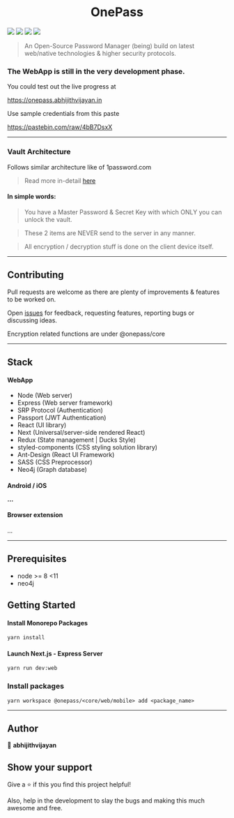 <h1 align="center">OnePass</h1>
<p>
  <img src="https://travis-ci.org/onepassapp/onepass.svg?branch=master" />
  <img src="https://img.shields.io/badge/version-0.0.1-blue.svg?cacheSeconds=2592000" />
  <img src="https://img.shields.io/badge/node-%3E%3D%208%20%3C11-blue.svg" />
  <img src="https://img.shields.io/badge/style-%F0%9F%92%85%20styled--components-orange.svg?colorB=daa357&colorA=db748e" />
</p>

> An Open-Source Password Manager (being) build on latest web/native technologies & higher security protocols.

<h3>The WebApp is still in the very development phase.</h3>

You could test out the live progress at

https://onepass.abhijithvijayan.in

Use sample credentials from this paste

https://pastebin.com/raw/4bB7DsxX

<hr />

### Vault Architecture

Follows similar architecture like of 1password.com

> Read more in-detail [here](https://1password.com/files/1Password%20for%20Teams%20White%20Paper.pdf)

#### In simple words:

> You have a Master Password & Secret Key with which ONLY you can unlock the vault.

> These 2 items are NEVER send to the server in any manner.

> All encryption / decryption stuff is done on the client device itself.

<hr />

## Contributing

Pull requests are welcome as there are plenty of improvements & features to be worked on.

Open [issues](https://github.com/onepassapp/onepass/issues) for feedback, requesting features, reporting bugs or discussing ideas.

Encryption related functions are under @onepass/core

<hr />

## Stack

<h4>WebApp</h4>

- Node (Web server)
- Express (Web server framework)
- SRP Protocol (Authentication)
- Passport (JWT Authentication)
- React (UI library)
- Next (Universal/server-side rendered React)
- Redux (State management | Ducks Style)
- styled-components (CSS styling solution library)
- Ant-Design (React UI Framework)
- SASS (CSS Preprocessor)
- Neo4j (Graph database)

<h4>Android / iOS</hr>

...

<h4>Browser extension</h4>
...
<hr />

## Prerequisites

- node &gt;= 8 &lt;11
- neo4j

## Getting Started

#### Install Monorepo Packages

```sh
yarn install
```

#### Launch Next.js - Express Server

```sh
yarn run dev:web
```

<!-- #### React-Native Android

```sh
yarn run dev:mobile
``` -->

### Install packages

```
yarn workspace @onepass/<core/web/mobile> add <package_name>
```

<hr />

## Author

👤 **abhijithvijayan**

## Show your support

Give a ⭐️ if this you find this project helpful!

Also, help in the development to slay the bugs and making this much awesome and free.
